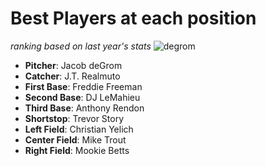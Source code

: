 # Best Players at each position
*ranking based on last year's stats*
![degrom](https://user-images.githubusercontent.com/89403889/138191654-62311342-ccef-49c1-9871-f26f7b4443e6.jpg)
- **Pitcher**: Jacob deGrom  
- **Catcher**: J.T. Realmuto
- **First Base**: Freddie Freeman 
- **Second Base**: DJ LeMahieu
- **Third Base**: Anthony Rendon
- **Shortstop**: Trevor Story 
- **Left Field**: Christian Yelich
- **Center Field**: Mike Trout
- **Right Field**: Mookie Betts
